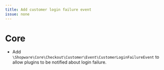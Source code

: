 ```yaml
---
title: Add customer login failure event
issue: none
---
```

# Core
* Add `\Shopware\Core\Checkout\Customer\Event\CustomerLoginFailureEvent` to allow plugins to be notified about login failure.
